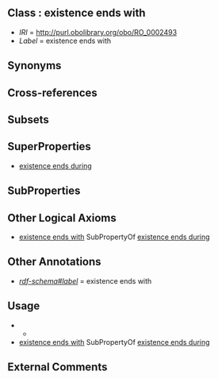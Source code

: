 
## Class : existence ends with

 * *IRI* = http://purl.obolibrary.org/obo/RO_0002493
 * *Label* = existence ends with

## Synonyms


## Cross-references


## Subsets


## SuperProperties

 * [existence ends during](../../RO/92/RO_0002492.md)

## SubProperties


## Other Logical Axioms

 * [existence ends with](../../RO/93/RO_0002493.md) SubPropertyOf [existence ends during](../../RO/92/RO_0002492.md)

## Other Annotations

 * *[rdf-schema#label](../../el/rdf-schema#label.md)* = existence ends with

## Usage

 * -
 * [existence ends with](../../RO/93/RO_0002493.md) SubPropertyOf [existence ends during](../../RO/92/RO_0002492.md)

## External Comments

